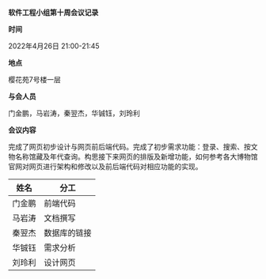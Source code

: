 **软件工程小组第十周会议记录**

**时间**

2022年4月26日 21:00-21:45

**地点**

樱花苑7号楼一层

**与会人员**

门金鹏，马岩涛，秦翌杰，华铖钰，刘玲利

**会议内容**

完成了网页初步设计与网页前后端代码。完成了初步需求功能：登录、搜索、按文物名称馆藏及年代查询。构思接下来网页的排版及新增功能，如何参考各大博物馆官网对网页进行架构和修改以及前后端代码对相应功能的实现。

 

| 姓名   | 分工         |
| ------ | ------------ |
| 门金鹏 | 前端代码     |
| 马岩涛 | 文档撰写     |
| 秦翌杰 | 数据库的链接 |
| 华铖钰 | 需求分析     |
| 刘玲利 | 设计网页     |

 